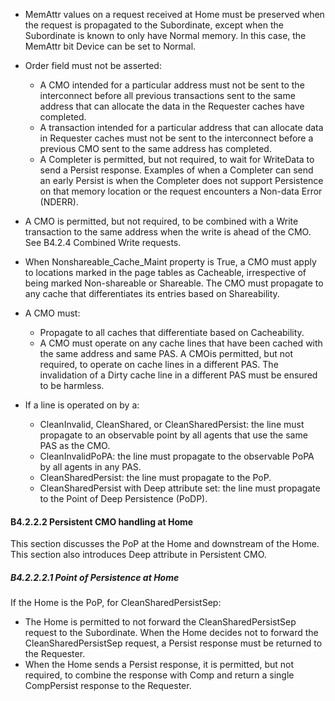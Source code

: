 - MemAttr values on a request received at Home must be preserved when the request is propagated to the Subordinate, except when the Subordinate is known to only have Normal memory. In this case, the MemAttr bit Device can be set to Normal.
- Order field must not be asserted:

    - A CMO intended for a particular address must not be sent to the interconnect before all previous transactions sent to the same address that can allocate the data in the Requester caches have completed.
    - A transaction intended for a particular address that can allocate data in Requester caches must not be sent to the interconnect before a previous CMO sent to the same address has completed.
    - A Completer is permitted, but not required, to wait for WriteData to send a Persist response. Examples of when a Completer can send an early Persist is when the Completer does not support Persistence on that memory location or the request encounters a Non-data Error (NDERR).

- A CMO is permitted, but not required, to be combined with a Write transaction to the same address when the write is ahead of the CMO. See B4.2.4 Combined Write requests.
- When Nonshareable\_Cache\_Maint property is True, a CMO must apply to locations marked in the page tables as Cacheable, irrespective of being marked Non-shareable or Shareable. The CMO must propagate to any cache that differentiates its entries based on Shareability.
- A CMO must:

    - Propagate to all caches that differentiate based on Cacheability.
    - A CMO must operate on any cache lines that have been cached with the same address and same PAS. A CMOis permitted, but not required, to operate on cache lines in a different PAS. The invalidation of a Dirty cache line in a different PAS must be ensured to be harmless.

- If a line is operated on by a:

    - CleanInvalid, CleanShared, or CleanSharedPersist: the line must propagate to an observable point by all agents that use the same PAS as the CMO.
    - CleanInvalidPoPA: the line must propagate to the observable PoPA by all agents in any PAS.
    - CleanSharedPersist: the line must propagate to the PoP.
    - CleanSharedPersist with Deep attribute set: the line must propagate to the Point of Deep Persistence (PoDP).

#### B4.2.2.2 Persistent CMO handling at Home

This section discusses the PoP at the Home and downstream of the Home. This section also introduces Deep attribute in Persistent CMO.

##### B4.2.2.2.1 Point of Persistence at Home

If the Home is the PoP, for CleanSharedPersistSep:

- The Home is permitted to not forward the CleanSharedPersistSep request to the Subordinate. When the Home decides not to forward the CleanSharedPersistSep request, a Persist response must be returned to the Requester.
- When the Home sends a Persist response, it is permitted, but not required, to combine the response with Comp and return a single CompPersist response to the Requester.